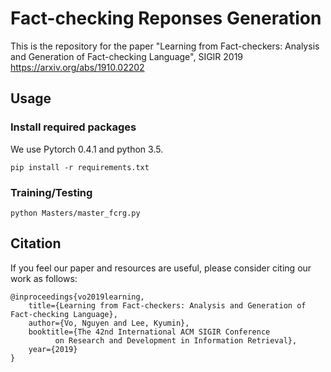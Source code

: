 # Fact-checking Reponses Generation
This is the repository for the paper "Learning from Fact-checkers: Analysis and Generation of Fact-checking Language", SIGIR 2019
https://arxiv.org/abs/1910.02202

## Usage
### Install required packages
We use Pytorch 0.4.1 and python 3.5.
```
pip install -r requirements.txt
```
### Training/Testing
```
python Masters/master_fcrg.py
```

## Citation
If you feel our paper and resources are useful, please consider citing our work as follows:
```
@inproceedings{vo2019learning,
	title={Learning from Fact-checkers: Analysis and Generation of Fact-checking Language},
	author={Vo, Nguyen and Lee, Kyumin},
	booktitle={The 42nd International ACM SIGIR Conference 
		  on Research and Development in Information Retrieval},
	year={2019}
}
```

